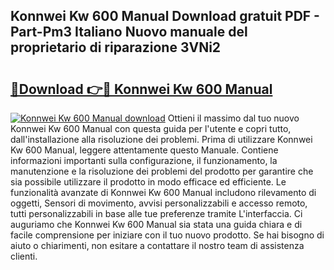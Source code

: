 ## Konnwei Kw 600 Manual Download gratuit PDF - Part-Pm3 Italiano Nuovo manuale del proprietario di riparazione 3VNi2

# <h2><a href="http://dfcr3f.blite.top/?on=Konnwei+Kw+600+Manual">🔗Download 👉🔴 Konnwei Kw 600 Manual</a></h2>

[![Konnwei Kw 600 Manual download](https://i.imgur.com/lujVjoI.png)](http://dfcr3f.blite.top/?on=Konnwei+Kw+600+Manual)
Ottieni il massimo dal tuo nuovo Konnwei Kw 600 Manual con questa guida per l'utente e copri tutto, dall'installazione alla risoluzione dei problemi. Prima di utilizzare Konnwei Kw 600 Manual, leggere attentamente questo Manuale. Contiene informazioni importanti sulla configurazione, il funzionamento, la manutenzione e la risoluzione dei problemi del prodotto per garantire che sia possibile utilizzare il prodotto in modo efficace ed efficiente. Le funzionalità avanzate di Konnwei Kw 600 Manual includono rilevamento di oggetti, Sensori di movimento, avvisi personalizzabili e accesso remoto, tutti personalizzabili in base alle tue preferenze tramite L'interfaccia. Ci auguriamo che Konnwei Kw 600 Manual sia stata una guida chiara e di facile comprensione per iniziare con il tuo nuovo prodotto. Se hai bisogno di aiuto o chiarimenti, non esitare a contattare il nostro team di assistenza clienti.
